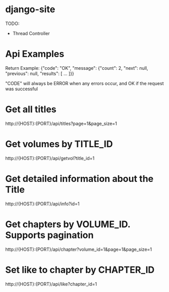 # django-site

TODO:
- Thread Controller

# Api Examples

Return Example:
{"code": "OK", "message": {"count": 2, "next": null, "previous": null, "results": [ ... ]}}

"CODE" will always be ERROR when any errors occur, and OK if the request was successful

# Get all titles
http://{HOST}:{PORT}/api/titles?page=1&page_size=1

# Get volumes by TITLE_ID
http://{HOST}:{PORT}/api/getvol?title_id=1

# Get detailed information about the Title
http://{HOST}:{PORT}/api/info?id=1

# Get chapters by VOLUME_ID. Supports pagination
http://{HOST}:{PORT}/api/chapter?volume_id=1&page=1&page_size=1

# Set like to chapter by CHAPTER_ID
http://{HOST}:{PORT}/api/like?chapter_id=1
